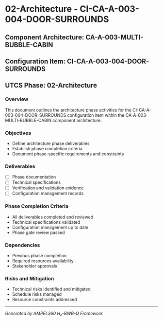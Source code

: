# 02-Architecture - CI-CA-A-003-004-DOOR-SURROUNDS

## Component Architecture: CA-A-003-MULTI-BUBBLE-CABIN
## Configuration Item: CI-CA-A-003-004-DOOR-SURROUNDS
## UTCS Phase: 02-Architecture

### Overview
This document outlines the architecture phase activities for the CI-CA-A-003-004-DOOR-SURROUNDS configuration item within the CA-A-003-MULTI-BUBBLE-CABIN component architecture.

### Objectives
- Define architecture phase deliverables
- Establish phase completion criteria
- Document phase-specific requirements and constraints

### Deliverables
- [ ] Phase documentation
- [ ] Technical specifications
- [ ] Verification and validation evidence
- [ ] Configuration management records

### Phase Completion Criteria
- All deliverables completed and reviewed
- Technical specifications validated
- Configuration management up to date
- Phase gate review passed

### Dependencies
- Previous phase completion
- Required resources availability
- Stakeholder approvals

### Risks and Mitigation
- Technical risks identified and mitigated
- Schedule risks managed
- Resource constraints addressed

---
*Generated by AMPEL360 H₂-BWB-Q Framework*
